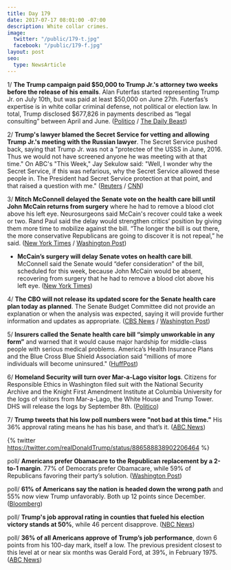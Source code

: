 ```yaml
---
title: Day 179
date: 2017-07-17 08:01:00 -07:00
description: White collar crimes.
image:
  twitter: "/public/179-t.jpg"
  facebook: "/public/179-f.jpg"
layout: post
seo:
  type: NewsArticle
---
```


1/ **The Trump campaign paid $50,000 to Trump Jr.'s attorney two weeks before the release of his emails**. Alan Futerfas started representing Trump Jr. on July 10th, but was paid at least $50,000 on June 27th. Futerfas’s expertise is in white collar criminal defense, not political or election law. In total, Trump disclosed $677,826 in payments described as “legal consulting” between April and June. ([Politico](http://www.politico.com/story/2017/07/15/trump-campaign-paid-jr-attorney-240592) / [The Daily Beast](http://www.thedailybeast.com/trump-campaign-paid-don-jrs-lawyer-dollar50000-two-weeks-before-email-scandal))

2/ **Trump's lawyer blamed the Secret Service for vetting and allowing Trump Jr.'s meeting with the Russian lawyer**. The Secret Service pushed back, saying that Trump Jr. was not a "protectee of the USSS in June, 2016. Thus we would not have screened anyone he was meeting with at that time." On ABC's "This Week," Jay Sekulow said: "Well, I wonder why the Secret Service, if this was nefarious, why the Secret Service allowed these people in. The President had Secret Service protection at that point, and that raised a question with me." ([Reuters](https://www.reuters.com/article/us-usa-trump-russia-idUSKBN1A10Q9) / [CNN](http://www.cnn.com/2017/07/16/politics/donald-trump-jr-jay-sekulow-secret-service/index.html))

3/ **Mitch McConnell delayed the Senate vote on the health care bill until John McCain returns from surgery** where he had to remove a blood clot above his left eye. Neurosurgeons said McCain's recover could take a week or two. Rand Paul said the delay would strengthen critics’ position by giving them more time to mobilize against the bill. “The longer the bill is out there, the more conservative Republicans are going to discover it is not repeal,” he said. ([New York Times](https://www.nytimes.com/2017/07/16/health/john-mccain-blood-clot-recovery.html) / [Washington Post](https://www.washingtonpost.com/powerpost/gop-opponents-to-senate-health-care-bill-see-vote-delay-as-an-advantage/2017/07/16/3e5516fa-6a21-11e7-96ab-5f38140b38cc_story.html))

* **McCain’s surgery will delay Senate votes on health care bill**. McConnell said the Senate would “defer consideration” of the bill, scheduled for this week, because John McCain would be absent, recovering from surgery that he had to remove a blood clot above his left eye. ([New York Times](https://www.nytimes.com/2017/07/15/us/mccains-surgery-will-delay-senate-votes-on-health-care-bill.html))

4/ **The CBO will not release its updated score for the Senate health care plan today as planned**. The Senate Budget Committee did not provide an explanation or when the analysis was expected, saying it will provide further information and updates as appropriate. ([CBS News](http://www.cbsnews.com/news/no-new-cbo-score-monday-as-senate-delays-vote-on-health-care-plan/) / [Washington Post](https://www.washingtonpost.com/politics/federal_government/the-latest-cbo-delays-analysis-of-latest-health-care-bill/2017/07/16/1be9bb64-6a87-11e7-abbc-a53480672286_story.html))

5/ **Insurers called the Senate health care bill “simply unworkable in any form”** and warned that it would cause major hardship for middle-class people with serious medical problems. America’s Health Insurance Plans and the Blue Cross Blue Shield Association said “millions of more individuals will become uninsured." ([HuffPost](http://www.huffingtonpost.com/entry/senate-health-bill-insurers-unworkable_us_59697eb7e4b0d6341fe9111c))

6/ **Homeland Security will turn over Mar-a-Lago visitor logs**. Citizens for Responsible Ethics in Washington filed suit with the National Security Archive and the Knight First Amendment Institute at Columbia University for the logs of visitors from Mar-a-Lago, the White House and Trump Tower. DHS will release the logs by September 8th. ([Politico](http://www.politico.com/story/2017/07/17/trump-mar-a-lago-visitor-records-240627))

7/ **Trump tweets that his low poll numbers were "not bad at this time."** His 36% approval rating means he has his base, and that’s it. ([ABC News](http://abcnews.go.com/Politics/note-trump-reaches-low-ignore/story?id=48676351))

{% twitter https://twitter.com/realDonaldTrump/status/886588838902206464 %}

poll/ **Americans prefer Obamacare to the Republican replacement by a 2-to-1 margin**. 77% of Democrats prefer Obamacare, while 59% of Republicans favoring their party’s solution. ([Washington Post](https://www.washingtonpost.com/news/politics/wp/2017/07/16/by-a-2-to-1-margin-americans-prefer-obamacare-to-republican-replacements/))

poll/ **61% of Americans say the nation is headed down the wrong path** and 55% now view Trump unfavorably. Both up 12 points since December. ([Bloomberg](https://www.bloomberg.com/news/articles/2017-07-17/americans-feel-good-about-the-economy-not-so-good-about-trump-j57v0var))

poll/ **Trump's job approval rating in counties that fueled his election victory stands at 50%**, while 46 percent disapprove. ([NBC News](http://www.nbcnews.com/politics/first-read/trump-s-approval-stands-50-percent-counties-fueled-his-win-n783151))

poll/ **36% of all Americans approve of Trump’s job performance**, down 6 points from his 100-day mark, itself a low. The previous president closest to this level at or near six months was Gerald Ford, at 39%, in February 1975. ([ABC News](http://abcnews.go.com/Politics/months-record-low-trump-troubles-russia-health-care/story?id=48639490))